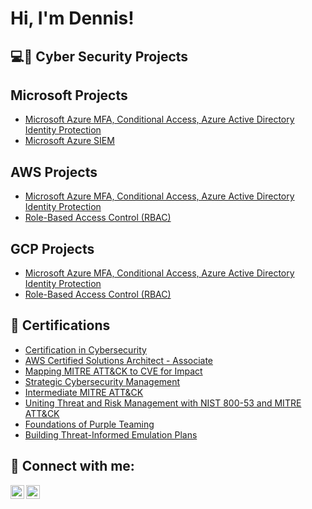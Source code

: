 <h1>Hi, I'm Dennis! </h1>

<h2>💻🔐 Cyber Security Projects</h2>
<h2>Microsoft Projects</h2>

  - [Microsoft Azure MFA, Conditional Access, Azure Active Directory Identity Protection](https://github.com/dennisawermensah/Microsoft-MFA)
  - [Microsoft Azure SIEM](https://github.com/dennisawermensah/Microsoft-Azure-Security-Information-Event-Management-SIEM-.git)
  
<h2>AWS Projects</h2>

  - [Microsoft Azure MFA, Conditional Access, Azure Active Directory Identity Protection](https://github.com/dennisawermensah/AD_PS)
  - [Role-Based Access Control (RBAC)](https://github.com/dennisawermensah/AD_PS)
  
<h2>GCP Projects</h2>

  - [Microsoft Azure MFA, Conditional Access, Azure Active Directory Identity Protection](https://github.com/dennisawermensah/AD_PS)
  - [Role-Based Access Control (RBAC)](https://github.com/dennisawermensah/AD_PS)

<h2>📃 Certifications</h2>

- [Certification in Cybersecurity](https://www.linkedin.com/posts/dennisawermensah_cybertechdave100daysofcyberchallenge-100daysofcybersecurity-activity-7014630279805837313-lr12)
- [AWS Certified Solutions Architect - Associate](https://www.credly.com/badges/b56c4e29-e1ec-45f3-9812-34b3f9f03bba/public_url)
- [Mapping MITRE ATT&CK to CVE for Impact](https://www.credly.com/badges/9120f681-6e63-4213-a97e-dae35d766126/public_url)
- [Strategic Cybersecurity Management](https://www.credly.com/badges/0f900a89-d6f5-4d05-bf66-3bfc5dee25cb/public_url)
- [Intermediate MITRE ATT&CK](https://www.credly.com/badges/7c9f761e-7181-4b7c-a585-a6100bd44664/public_url)
- [Uniting Threat and Risk Management with NIST 800-53 and MITRE ATT&CK](https://www.credly.com/badges/df5d487f-7dfe-4209-917e-6faf62776adf/public_url)
- [Foundations of Purple Teaming](https://www.credly.com/badges/09fe3bc0-181f-4f13-8d8f-5cd4145ee1a1/public_url)
- [Building Threat-Informed Emulation Plans](https://www.credly.com/badges/2cea85ab-adfe-4b08-b478-b9a8a7e1c5a0/public_url)





<h2> 🤳 Connect with me:</h2>

[<img align="left" alt="awer_mensah | Twitter" width="22px" src="https://cdn.jsdelivr.net/npm/simple-icons@v3/icons/twitter.svg" />][twitter]
[<img align="left" alt="dennisawermensah | LinkedIn" width="22px" src="https://cdn.jsdelivr.net/npm/simple-icons@v3/icons/linkedin.svg" />][linkedin]

[twitter]: https://twitter.com/awer_mensah
[linkedin]: https://www.linkedin.com/in/dennisawermensah/

<!--
**joshmadakor1/joshmadakor1** is a ✨ _special_ ✨ repository because its `README.md` (this file) appears on your GitHub profile.

Here are some ideas to get you started:

- 🔭 I’m currently working on ...
- 🌱 I’m currently learning ...
- 👯 I’m looking to collaborate on ...
- 🤔 I’m looking for help with ...
- 💬 Ask me about ...
- 📫 How to reach me: ...
- 😄 Pronouns: ...
- ⚡ Fun fact: ...
-->
